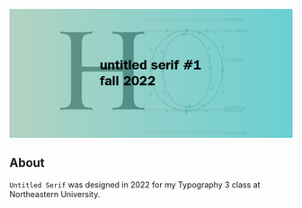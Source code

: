 ![Untitled Serif #1](/img/header.png)

## About
`Untitled Serif` was designed in 2022 for my Typography 3 class at Northeastern University. 

